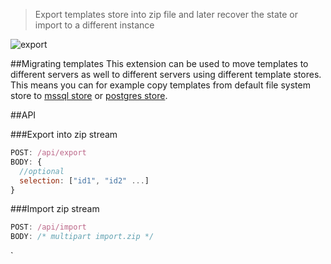 > Export templates store into zip file and later recover the state or import to a different instance

![export](https://jsreport.net/img/export.gif)

##Migrating templates
This extension can be used to move templates to different servers as well to different servers using different template stores. This means you can for example copy templates from default file system store to [mssql store](https://github.com/jsreport/jsreport-mssql-store) or [postgres store](https://github.com/jsreport/jsreport-postgres-store).

##API

###Export into zip stream
```js
POST: /api/export
BODY: {
  //optional
  selection: ["id1", "id2" ...]
}
```



###Import zip stream

```js
POST: /api/import
BODY: /* multipart import.zip */
```
`


